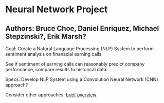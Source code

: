 # Neural Network Project
Authors: Bruce Choe, Daniel Enriquez, Michael Stepzinski?, Erik Marsh?
----
Goal: Create a Natural Language Processing (NLP) System to perform sentiment analysis on finanacial earning calls. 

See if sentiment of earning calls can reasonably predict company performance, compare results to historical data. 
      
Specs: Develop NLP System using a Convolution Neural Network (CNN) approach?

Consider other approaches: [brief overview](https://medium.com/dair-ai/deep-learning-for-nlp-an-overview-of-recent-trends-d0d8f40a776d)
